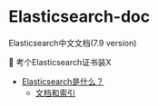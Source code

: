 # Elasticsearch-doc
Elasticsearch中文文档(7.9 version)

🎯 考个Elasticsearch证书装X

- [Elasticsearch是什么？](https://github.com/yankewei/Elasticsearch-doc/issues/1)
  - [文档和索引](https://github.com/yankewei/Elasticsearch-doc/issues/2)
